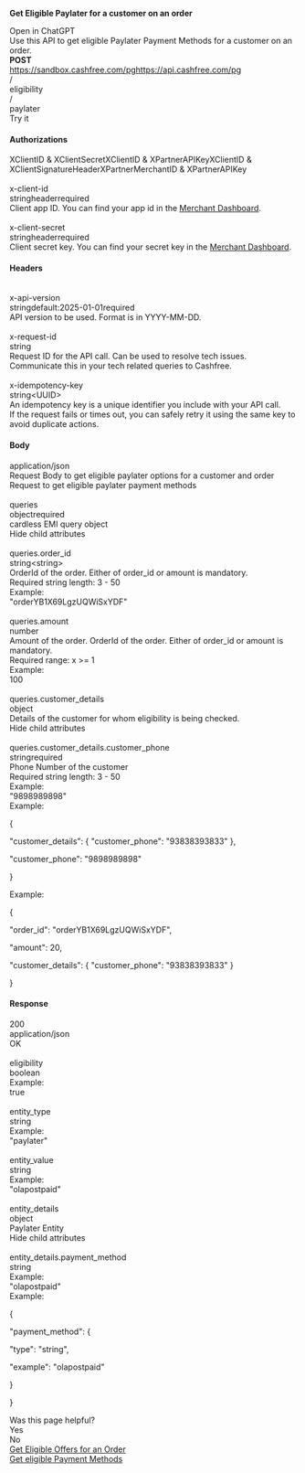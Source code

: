 **Get Eligible Paylater for a customer on an order**

Open in ChatGPT  
Use this API to get eligible Paylater Payment Methods for a customer on an order.  
**POST**  
https://sandbox.cashfree.com/pghttps://api.cashfree.com/pg  
/  
eligibility  
/  
paylater  
Try it

#### **Authorizations**

XClientID & XClientSecretXClientID & XPartnerAPIKeyXClientID & XClientSignatureHeaderXPartnerMerchantID & XPartnerAPIKey  
[​](https://www.cashfree.com/docs/api-reference/payments/latest/eligibility/get-eligible-paylater-for-a-customer-on-an-order#authorization-x-client-id)  
x-client-id  
stringheaderrequired  
Client app ID. You can find your app id in the [Merchant Dashboard](https://merchant.cashfree.com/merchants/pg/developers/api-keys?env=prod).  
[​](https://www.cashfree.com/docs/api-reference/payments/latest/eligibility/get-eligible-paylater-for-a-customer-on-an-order#authorization-x-client-secret)  
x-client-secret  
stringheaderrequired  
Client secret key. You can find your secret key in the [Merchant Dashboard](https://merchant.cashfree.com/merchants/pg/developers/api-keys?env=prod).

#### **Headers**

[​](https://www.cashfree.com/docs/api-reference/payments/latest/eligibility/get-eligible-paylater-for-a-customer-on-an-order#parameter-x-api-version)  
x-api-version  
stringdefault:2025-01-01required  
API version to be used. Format is in YYYY-MM-DD.  
[​](https://www.cashfree.com/docs/api-reference/payments/latest/eligibility/get-eligible-paylater-for-a-customer-on-an-order#parameter-x-request-id)  
x-request-id  
string  
Request ID for the API call. Can be used to resolve tech issues. Communicate this in your tech related queries to Cashfree.  
[​](https://www.cashfree.com/docs/api-reference/payments/latest/eligibility/get-eligible-paylater-for-a-customer-on-an-order#parameter-x-idempotency-key)  
x-idempotency-key  
string\<UUID\>  
An idempotency key is a unique identifier you include with your API call.  
If the request fails or times out, you can safely retry it using the same key to avoid duplicate actions.

#### **Body**

application/json  
Request Body to get eligible paylater options for a customer and order  
Request to get eligible paylater payment methods  
[​](https://www.cashfree.com/docs/api-reference/payments/latest/eligibility/get-eligible-paylater-for-a-customer-on-an-order#body-queries)  
queries  
objectrequired  
cardless EMI query object  
Hide child attributes  
[​](https://www.cashfree.com/docs/api-reference/payments/latest/eligibility/get-eligible-paylater-for-a-customer-on-an-order#body-queries-order-id)  
queries.order\_id  
string\<string\>  
OrderId of the order. Either of order\_id or amount is mandatory.  
Required string length: 3 \- 50  
Example:  
"orderYB1X69LgzUQWiSxYDF"  
[​](https://www.cashfree.com/docs/api-reference/payments/latest/eligibility/get-eligible-paylater-for-a-customer-on-an-order#body-queries-amount)  
queries.amount  
number  
Amount of the order. OrderId of the order. Either of order\_id or amount is mandatory.  
Required range: x \>= 1  
Example:  
100  
[​](https://www.cashfree.com/docs/api-reference/payments/latest/eligibility/get-eligible-paylater-for-a-customer-on-an-order#body-queries-customer-details)  
queries.customer\_details  
object  
Details of the customer for whom eligibility is being checked.  
Hide child attributes  
[​](https://www.cashfree.com/docs/api-reference/payments/latest/eligibility/get-eligible-paylater-for-a-customer-on-an-order#body-queries-customer-details-customer-phone)  
queries.customer\_details.customer\_phone  
stringrequired  
Phone Number of the customer  
Required string length: 3 \- 50  
Example:  
"9898989898"  
Example:

{

 "customer\_details": { "customer\_phone": "93838393833" },

 "customer\_phone": "9898989898"

}

Example:

{

 "order\_id": "orderYB1X69LgzUQWiSxYDF",

 "amount": 20,

 "customer\_details": { "customer\_phone": "93838393833" }

}

#### Response

200  
application/json  
OK  
[​](https://www.cashfree.com/docs/api-reference/payments/latest/eligibility/get-eligible-paylater-for-a-customer-on-an-order#response-eligibility)  
eligibility  
boolean  
Example:  
true  
[​](https://www.cashfree.com/docs/api-reference/payments/latest/eligibility/get-eligible-paylater-for-a-customer-on-an-order#response-entity-type)  
entity\_type  
string  
Example:  
"paylater"  
[​](https://www.cashfree.com/docs/api-reference/payments/latest/eligibility/get-eligible-paylater-for-a-customer-on-an-order#response-entity-value)  
entity\_value  
string  
Example:  
"olapostpaid"  
[​](https://www.cashfree.com/docs/api-reference/payments/latest/eligibility/get-eligible-paylater-for-a-customer-on-an-order#response-entity-details)  
entity\_details  
object  
Paylater Entity  
Hide child attributes  
[​](https://www.cashfree.com/docs/api-reference/payments/latest/eligibility/get-eligible-paylater-for-a-customer-on-an-order#response-entity-details-payment-method)  
entity\_details.payment\_method  
string  
Example:  
"olapostpaid"  
Example:

{

 "payment\_method": {

   "type": "string",

   "example": "olapostpaid"

 }

}

Was this page helpful?  
Yes  
No  
[Get Eligible Offers for an Order](https://www.cashfree.com/docs/api-reference/payments/latest/eligibility/get-eligible-offers-for-an-order)  
[Get eligible Payment Methods](https://www.cashfree.com/docs/api-reference/payments/latest/eligibility/get-eligible-payment-methods)  
